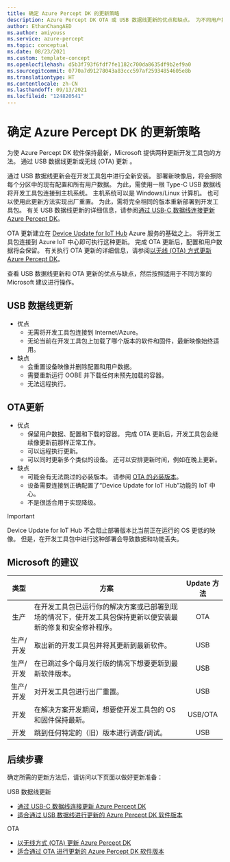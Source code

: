 ```yaml
---
title: 确定 Azure Percept DK 的更新策略
description: Azure Percept DK OTA 或 USB 数据线更新的优点和缺点。 为不同用户提供的用于选择最佳更新方法的建议。
author: EthanChangAED
ms.author: amiyouss
ms.service: azure-percept
ms.topic: conceptual
ms.date: 08/23/2021
ms.custom: template-concept
ms.openlocfilehash: d5b3f793f6fdf7fe1182c700da8635df9b2ef9a0
ms.sourcegitcommit: 0770a7d91278043a83ccc597af25934854605e8b
ms.translationtype: HT
ms.contentlocale: zh-CN
ms.lasthandoff: 09/13/2021
ms.locfileid: "124820541"
---
```

# <a name="determine-your-update-strategy-for-azure-percept-dk"></a>确定 Azure Percept DK 的更新策略

为使 Azure Percept DK 软件保持最新，Microsoft 提供两种更新开发工具包的方法。 通过 USB 数据线更新或无线 (OTA) 更新 。

通过 USB 数据线更新会在开发工具包中进行全新安装。 部署新映像后，将会擦除每个分区中的现有配置和所有用户数据。 为此，需使用一根 Type-C USB 数据线将开发工具包连接到主机系统。 主机系统可以是 Windows/Linux 计算机。  也可以使用此更新方法实现出厂重置。 为此，需将完全相同的版本重新部署到开发工具包。 有关 USB 数据线更新的详细信息，请参阅[通过 USB-C 数据线连接更新 Azure Percept DK](./how-to-update-via-usb.md)。

OTA 更新建立在 [Device Update for IoT Hub](../iot-hub-device-update/device-update-resources.md) Azure 服务的基础之上。 将开发工具包连接到 Azure IoT 中心即可执行这种更新。 完成 OTA 更新后，配置和用户数据将会保留。 有关执行 OTA 更新的详细信息，请参阅[以无线 (OTA) 方式更新 Azure Percept DK](./how-to-update-over-the-air.md)。

查看 USB 数据线更新和 OTA 更新的优点与缺点，然后按照适用于不同方案的 Microsoft 建议进行操作。

## <a name="usb-cable-update"></a>USB 数据线更新

- 优点
  - 无需将开发工具包连接到 Internet/Azure。
  - 无论当前在开发工具包上加载了哪个版本的软件和固件，最新映像始终适用。
- 缺点
  - 会重置设备映像并删除配置和用户数据。
  - 需要重新运行 OOBE 并下载任何未预先加载的容器。
  - 无法远程执行。

## <a name="ota-update"></a>OTA更新

- 优点
  - 保留用户数据、配置和下载的容器。 完成 OTA 更新后，开发工具包会继续像更新前那样正常工作。
  - 可以远程执行更新。
  - 可以同时更新多个类似的设备。 还可以安排更新时间，例如在晚上更新。
- 缺点
  - 可能会有无法跳过的必装版本。 请参阅 [OTA 的必装版本](./software-releases-over-the-air-updates.md#hard-stop-version-of-ota)。
  - 设备需要连接到正确配置了“Device Update for IoT Hub”功能的 IoT 中心。
  - 不是很适合用于实现降级。

> [!IMPORTANT]
> Device Update for IoT Hub 不会阻止部署版本比当前正在运行的 OS 更低的映像。 但是，在开发工具包中进行这种部署会导致数据和功能丢失。

## <a name="microsoft-recommendations"></a>Microsoft 的建议

|类型|方案|Update 方法|
|:---:|---|:---:|
|生产|在开发工具包已运行你的解决方案或已部署到现场的情况下，使开发工具包保持更新以便安装最新的修复和安全修补程序。|OTA|
|生产/开发|取出新的开发工具包并将其更新到最新软件。|USB|
|生产/开发|在已跳过多个每月发行版的情况下想要更新到最新软件版本。|USB|
|生产/开发|对开发工具包进行出厂重置。|USB|
|开发|在解决方案开发期间，想要使开发工具包的 OS 和固件保持最新。|USB/OTA|
|开发|跳到任何特定的（旧）版本进行调查/调试。|USB|

## <a name="next-steps"></a>后续步骤

确定所需的更新方法后，请访问以下页面以做好更新准备：

USB 数据线更新

- [通过 USB-C 数据线连接更新 Azure Percept DK](./how-to-update-via-usb.md)
- [适合通过 USB 数据线进行更新的 Azure Percept DK 软件版本](./software-releases-usb-cable-updates.md)

OTA

- [以无线方式 (OTA) 更新 Azure Percept DK](./how-to-update-over-the-air.md)
- [适合通过 OTA 进行更新的 Azure Percept DK 软件版本](./software-releases-over-the-air-updates.md)